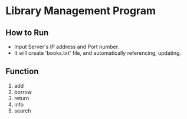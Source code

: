 # Library Management Program

## How to Run
  - Input Server's IP address and Port number.
  - It will create 'books.txt' file, and automatically referencing, updating.

## Function
1. add
2. borrow
3. return
4. info
5. search
